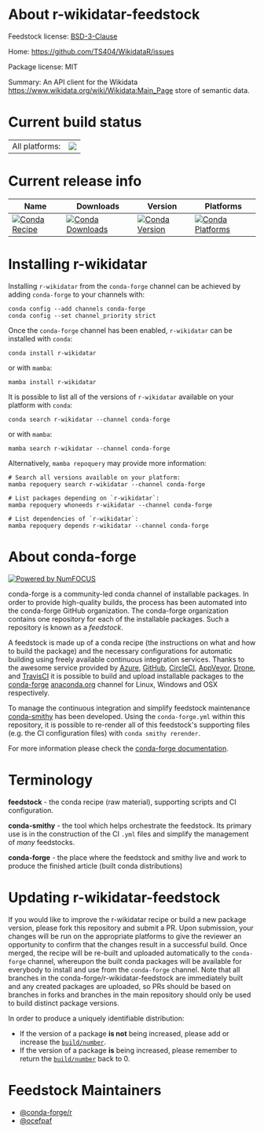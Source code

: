 About r-wikidatar-feedstock
===========================

Feedstock license: [BSD-3-Clause](https://github.com/conda-forge/r-wikidatar-feedstock/blob/main/LICENSE.txt)

Home: https://github.com/TS404/WikidataR/issues

Package license: MIT

Summary: An API client for the Wikidata <https://www.wikidata.org/wiki/Wikidata:Main_Page> store of semantic data.

Current build status
====================


<table><tr><td>All platforms:</td>
    <td>
      <a href="https://dev.azure.com/conda-forge/feedstock-builds/_build/latest?definitionId=1796&branchName=main">
        <img src="https://dev.azure.com/conda-forge/feedstock-builds/_apis/build/status/r-wikidatar-feedstock?branchName=main">
      </a>
    </td>
  </tr>
</table>

Current release info
====================

| Name | Downloads | Version | Platforms |
| --- | --- | --- | --- |
| [![Conda Recipe](https://img.shields.io/badge/recipe-r--wikidatar-green.svg)](https://anaconda.org/conda-forge/r-wikidatar) | [![Conda Downloads](https://img.shields.io/conda/dn/conda-forge/r-wikidatar.svg)](https://anaconda.org/conda-forge/r-wikidatar) | [![Conda Version](https://img.shields.io/conda/vn/conda-forge/r-wikidatar.svg)](https://anaconda.org/conda-forge/r-wikidatar) | [![Conda Platforms](https://img.shields.io/conda/pn/conda-forge/r-wikidatar.svg)](https://anaconda.org/conda-forge/r-wikidatar) |

Installing r-wikidatar
======================

Installing `r-wikidatar` from the `conda-forge` channel can be achieved by adding `conda-forge` to your channels with:

```
conda config --add channels conda-forge
conda config --set channel_priority strict
```

Once the `conda-forge` channel has been enabled, `r-wikidatar` can be installed with `conda`:

```
conda install r-wikidatar
```

or with `mamba`:

```
mamba install r-wikidatar
```

It is possible to list all of the versions of `r-wikidatar` available on your platform with `conda`:

```
conda search r-wikidatar --channel conda-forge
```

or with `mamba`:

```
mamba search r-wikidatar --channel conda-forge
```

Alternatively, `mamba repoquery` may provide more information:

```
# Search all versions available on your platform:
mamba repoquery search r-wikidatar --channel conda-forge

# List packages depending on `r-wikidatar`:
mamba repoquery whoneeds r-wikidatar --channel conda-forge

# List dependencies of `r-wikidatar`:
mamba repoquery depends r-wikidatar --channel conda-forge
```


About conda-forge
=================

[![Powered by
NumFOCUS](https://img.shields.io/badge/powered%20by-NumFOCUS-orange.svg?style=flat&colorA=E1523D&colorB=007D8A)](https://numfocus.org)

conda-forge is a community-led conda channel of installable packages.
In order to provide high-quality builds, the process has been automated into the
conda-forge GitHub organization. The conda-forge organization contains one repository
for each of the installable packages. Such a repository is known as a *feedstock*.

A feedstock is made up of a conda recipe (the instructions on what and how to build
the package) and the necessary configurations for automatic building using freely
available continuous integration services. Thanks to the awesome service provided by
[Azure](https://azure.microsoft.com/en-us/services/devops/), [GitHub](https://github.com/),
[CircleCI](https://circleci.com/), [AppVeyor](https://www.appveyor.com/),
[Drone](https://cloud.drone.io/welcome), and [TravisCI](https://travis-ci.com/)
it is possible to build and upload installable packages to the
[conda-forge](https://anaconda.org/conda-forge) [anaconda.org](https://anaconda.org/)
channel for Linux, Windows and OSX respectively.

To manage the continuous integration and simplify feedstock maintenance
[conda-smithy](https://github.com/conda-forge/conda-smithy) has been developed.
Using the ``conda-forge.yml`` within this repository, it is possible to re-render all of
this feedstock's supporting files (e.g. the CI configuration files) with ``conda smithy rerender``.

For more information please check the [conda-forge documentation](https://conda-forge.org/docs/).

Terminology
===========

**feedstock** - the conda recipe (raw material), supporting scripts and CI configuration.

**conda-smithy** - the tool which helps orchestrate the feedstock.
                   Its primary use is in the construction of the CI ``.yml`` files
                   and simplify the management of *many* feedstocks.

**conda-forge** - the place where the feedstock and smithy live and work to
                  produce the finished article (built conda distributions)


Updating r-wikidatar-feedstock
==============================

If you would like to improve the r-wikidatar recipe or build a new
package version, please fork this repository and submit a PR. Upon submission,
your changes will be run on the appropriate platforms to give the reviewer an
opportunity to confirm that the changes result in a successful build. Once
merged, the recipe will be re-built and uploaded automatically to the
`conda-forge` channel, whereupon the built conda packages will be available for
everybody to install and use from the `conda-forge` channel.
Note that all branches in the conda-forge/r-wikidatar-feedstock are
immediately built and any created packages are uploaded, so PRs should be based
on branches in forks and branches in the main repository should only be used to
build distinct package versions.

In order to produce a uniquely identifiable distribution:
 * If the version of a package **is not** being increased, please add or increase
   the [``build/number``](https://docs.conda.io/projects/conda-build/en/latest/resources/define-metadata.html#build-number-and-string).
 * If the version of a package **is** being increased, please remember to return
   the [``build/number``](https://docs.conda.io/projects/conda-build/en/latest/resources/define-metadata.html#build-number-and-string)
   back to 0.

Feedstock Maintainers
=====================

* [@conda-forge/r](https://github.com/conda-forge/r/)
* [@ocefpaf](https://github.com/ocefpaf/)

